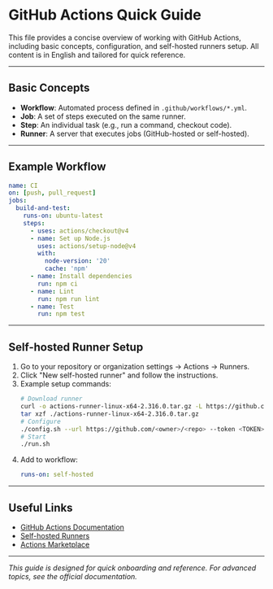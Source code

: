 # GitHub Actions Quick Guide

This file provides a concise overview of working with GitHub Actions, including basic concepts, configuration, and self-hosted runners setup. All content is in English and tailored for quick reference.

---

## Basic Concepts
- **Workflow**: Automated process defined in `.github/workflows/*.yml`.
- **Job**: A set of steps executed on the same runner.
- **Step**: An individual task (e.g., run a command, checkout code).
- **Runner**: A server that executes jobs (GitHub-hosted or self-hosted).

---

## Example Workflow
```yaml
name: CI
on: [push, pull_request]
jobs:
  build-and-test:
    runs-on: ubuntu-latest
    steps:
      - uses: actions/checkout@v4
      - name: Set up Node.js
        uses: actions/setup-node@v4
        with:
          node-version: '20'
          cache: 'npm'
      - name: Install dependencies
        run: npm ci
      - name: Lint
        run: npm run lint
      - name: Test
        run: npm test
```

---

## Self-hosted Runner Setup
1. Go to your repository or organization settings → Actions → Runners.
2. Click "New self-hosted runner" and follow the instructions.
3. Example setup commands:
   ```bash
   # Download runner
   curl -o actions-runner-linux-x64-2.316.0.tar.gz -L https://github.com/actions/runner/releases/download/v2.316.0/actions-runner-linux-x64-2.316.0.tar.gz
   tar xzf ./actions-runner-linux-x64-2.316.0.tar.gz
   # Configure
   ./config.sh --url https://github.com/<owner>/<repo> --token <TOKEN>
   # Start
   ./run.sh
   ```
4. Add to workflow:
   ```yaml
   runs-on: self-hosted
   ```

---

## Useful Links
- [GitHub Actions Documentation](https://docs.github.com/en/actions)
- [Self-hosted Runners](https://docs.github.com/en/actions/hosting-your-own-runners/about-self-hosted-runners)
- [Actions Marketplace](https://github.com/marketplace?type=actions)

---

*This guide is designed for quick onboarding and reference. For advanced topics, see the official documentation.*
